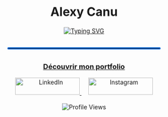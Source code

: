 <div align="center">
  <h1>Alexy Canu</h1>
  <a href="https://portfolio-alexy.vercel.app">
    <img src="https://readme-typing-svg.herokuapp.com?font=Fira+Code&weight=600&size=32&duration=4000&pause=2500&color=0969DA&center=true&vCenter=true&width=600&lines=Développeur+Junior;%C3%89tudiant+%C3%A0+Epitech+Bordeaux;D%C3%A9veloppeur+C%2C+Python%2C+Web;Cherche+stage+de+4+%C3%A0+6+mois&cursor=|" alt="Typing SVG" />
  </a>
  <hr style="width:70%; border:2px solid #0969DA; border-radius:5px; margin:30px auto;">
  <h3><a href="https://portfolio-alexy.vercel.app">Découvrir mon portfolio</a></h3>  
  <div align="center">
    <a href="https://www.linkedin.com/in/alexy-canu-006aa1344/">
      <img src="https://img.shields.io/badge/LinkedIn-0077B5?style=for-the-badge&logo=linkedin&logoColor=white" alt="LinkedIn" width="150" height="40"/>
    </a>
    &nbsp;&nbsp;&nbsp;
    <a href="https://www.instagram.com/alexy_cn">
      <img src="https://img.shields.io/badge/Instagram-E4405F?style=for-the-badge&logo=instagram&logoColor=white" alt="Instagram" width="150" height="40"/>
    </a>
  </div>
  <br>
  <img src="https://komarev.com/ghpvc/?username=Alexy33&style=flat-square&color=0969DA" alt="Profile Views"/>
</div>
